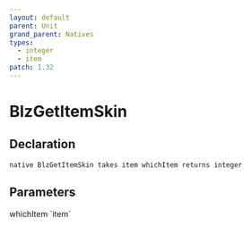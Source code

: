 ```yaml
---
layout: default
parent: Unit
grand_parent: Natives
types:
  - integer
  - item
patch: 1.32
---
```


# BlzGetItemSkin

## Declaration

```
native BlzGetItemSkin takes item whichItem returns integer
```

## Parameters
<dl>
  <dt>whichItem `item`</dt>
  <dd></dd>
</dl>